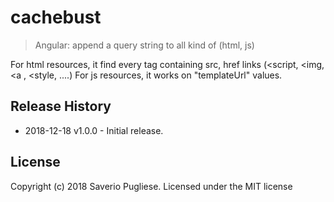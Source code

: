 # cachebust

> Angular: append a query string to all kind of (html, js)

For html resources, it find every tag containing src, href links (<script, <img, <a , <style, ....)
For js resources, it works on "templateUrl" values.




## Release History
- 2018-12-18 v1.0.0 - Initial release.

## License
Copyright (c) 2018 Saverio Pugliese. 
Licensed under the MIT license

